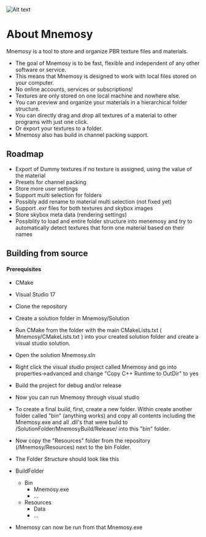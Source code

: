 
![Alt text](Mnemosy/Resources/Textures/appScreenshot.png?raw=true "screenshot")


#  About Mnemosy

Mnemosy is a tool to store and organize PBR texture files and materials.

- The goal of Mnemosy is to be fast, flexible and independent of any other software or service.
- This means that Mnemosy is designed to work with local files stored on your computer.
- No online accounts, services or subscriptions!
- Textures are only stored on one local machine and nowhere else.
- You can preview and organize your materials in a hierarchical folder structure.
- You can directly drag and drop all textures of a material to other programs with just one click.
- Or export your textures to a folder.
- Mnemosy also has build in channel packing support.


## Roadmap

- Export of Dummy textures if no texture is assigned, using the value of the material
- Presets for channel packing
- Store more user settings
- Support multi selection for folders
- Possibly add rename to material multi selection (not fixed yet)
- Support .exr files for both textures and skybox images
- Store skybox meta data (rendering settings)
- Possiblity to load and entire folder structure into menemosy and try to automatically detect textures that form one material based on their names

## Building from source
#### Prerequisites
- CMake
- Visual Studio 17

- Clone the repository
- Create a solution folder in  Mnemosy/Solution
- Run CMake from the folder with the main CMakeLists.txt ( Mnemosy/CMakeLists.txt ) into your created solution folder and create a visual studio solution.
- Open the solution Mnemosy.sln
- Right click the visual studio project called Mnemosy and go into properties->advanced and change "Copy C++ Runtime to OutDir" to yes
- Build the project for debug and/or release
- Now you can run Mnemosy through visual studio

- To create a final build, first, create a new folder. Within create another folder called "bin" (anything works) and copy all contents including the Mnemosy.exe and all .dll's that were build to /SolutionFolder/MnemosyBuild/Release/ into this "bin" folder.
- Now copy the "Resources" folder from the repository (/Mnemosy/Resources) next to the bin Folder.
- The Folder Structure should look like this
- BuildFolder
	- Bin
		- Mnemosy.exe
		- ...
	- Resources
		- Data
		- ...

- Mnemosy can now be run from that Mnemosy.exe
